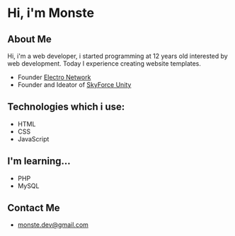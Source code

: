 # Hi, i'm Monste

## About Me

Hi, i'm a web developer, i started programming at 12 years old interested by web development.
Today I experience creating website templates.

- Founder [Electro Network](https://discord.gg/k8C85FRSrn) 
- Founder and Ideator of [SkyForce Unity](https://discord.gg/MHKjGEcDGJ)

## Technologies which i use:

- HTML
- CSS
- JavaScript

## I'm learning...

- PHP
- MySQL


## Contact Me

- monste.dev@gmail.com

